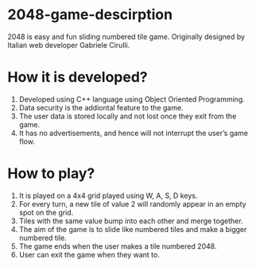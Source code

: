 # 2048-game-descirption

2048 is easy and fun sliding numbered tile game. Originally designed by Italian web developer Gabriele Cirulli.

# How it is developed?

1. Developed using C++ language using Object Oriented Programming.
2. Data security is the addiontal feature to the game.
3. The user data is stored locally and not lost once they exit from the game.
4. It has no advertisements, and hence will not interrupt the user’s game flow.

# How to play?

1. It is played on a 4x4 grid played using W, A, S, D keys. 
2. For every turn, a new tile of value 2 will randomly appear in an empty spot on the grid. 
3. Tiles with the same value bump into each other and merge together. 
4. The aim of the game is to slide like numbered tiles and make a bigger numbered tile. 
5. The game ends when the user makes a tile numbered 2048.
6. User can exit the game when they want to.
